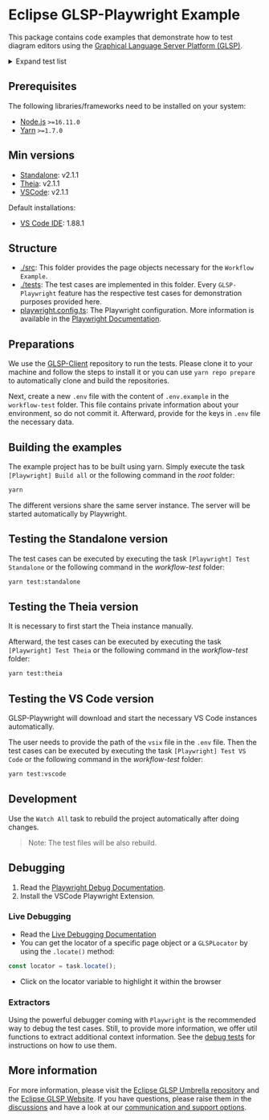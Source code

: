 # Eclipse GLSP-Playwright Example

This package contains code examples that demonstrate how to test diagram editors using the [Graphical Language Server Platform (GLSP)](https://github.com/eclipse-glsp/glsp).

<details>
  <summary>Expand test list</summary>
  
| Feature                                                                              |      Standalone      | Theia Integration | VS Code Integration |
| ------------------------------------------------------------------------------------ | :------------------: | :---------------: | :-----------------: |
| Model Saving                                                                         |          -           |         -         |          -          |
| Model Dirty State                                                                    |                      |         -         |          -          |
| Model SVG Export                                                                     |          -           |         -         |          -          |
| Model Layout                                                                         |          -           |         -         |          -          |
| Restoring viewport on re-open                                                        |                      |         -         |                     |
| Model Edit Modes<br>- Edit<br>- Read-only                                            |   <br>-<br>-&nbsp;   |    <br>-<br>-     |  <br>-<br>-&nbsp;   |
| Client View Port<br>- Center<br>- Fit to Screen                                      |      <br>-<br>-      |    <br>-<br>-     |     <br>-<br>-      |
| Client Status Notification                                                           |          -           |         -         |          -          |
| Client Message Notification                                                          |          -           |         -         |          -          |
| Client Progress Reporting                                                            |                      |         -         |          -          |
| Element Selection                                                                    |          ✓           |         ✓         |          ✓          |
| Element Hover                                                                        |          ✓           |         ✓         |          ✓          |
| Element Validation                                                                   |          ✓           |         ✓         |          ✓          |
| Element Navigation                                                                   |          ✓           |         ✓         |          x          |
| Element Type Hints                                                                   |          ✓           |         ✓         |          ✓          |
| Element Creation and Deletion                                                        |          ✓           |         ✓         |          ✓          |
| Node Change Bounds<br>- Move<br>- Resize                                             |      <br>✓<br>✓      |    <br>✓<br>✓     |     <br>✓<br>✓      |
| Node Change Container                                                                |          -           |         -         |          -          |
| Edge Reconnect                                                                       |          ✓           |         ✓         |          ✓          |
| Edge Routing Points                                                                  |          ✓           |         ✓         |          ✓          |
| Ghost Elements                                                                       |          -           |         -         |          -          |
| Element Text Editing                                                                 |          ✓           |         ✓         |          ✓          |
| Clipboard (Cut, Copy, Paste)                                                         |          -           |         -         |          -          |
| Undo / Redo                                                                          |          ✓           |         ✓         |          x          |
| Contexts<br>- Context Menu<br>- Command Palette<br>- Tool Palette                    |    <br><br>-<br>-    |  <br>-<br>-<br>-  |   <br>-<br>-<br>-   |
| Accessibility Features (experimental) <br>- Search<br>- Move <br>- Zoom <br>- Resize | <br>-<br>-<br>-<br>- |                   |                     |
| Helper Lines (experimental)                                                          |          -           |         -         |          -          |

</details>

## Prerequisites

The following libraries/frameworks need to be installed on your system:

-   [Node.js](https://nodejs.org/en/) `>=16.11.0`
-   [Yarn](https://classic.yarnpkg.com/en/docs/install#debian-stable) `>=1.7.0`

## Min versions

-   [Standalone](https://github.com/eclipse-glsp/glsp-client): v2.1.1
-   [Theia](https://github.com/eclipse-glsp/glsp-theia-integration): v2.1.1
-   [VSCode](https://github.com/eclipse-glsp/glsp-vscode-integration): v2.1.1

Default installations:

-   [VS Code IDE](https://code.visualstudio.com/updates/): 1.88.1

## Structure

-   [./src](./src/): This folder provides the page objects necessary for the `Workflow Example`.
-   [./tests](./tests/): The test cases are implemented in this folder. Every `GLSP-Playwright` feature has the respective test cases for demonstration purposes provided here.
-   [playwright.config.ts](./playwright.config.ts): The Playwright configuration. More information is available in the [Playwright Documentation](https://playwright.dev/docs/test-configuration).

## Preparations

We use the [GLSP-Client](https://github.com/eclipse-glsp/glsp-client) repository to run the tests.
Please clone it to your machine and follow the steps to install it or you can use `yarn repo prepare` to automatically clone and build the repositories.

Next, create a new `.env` file with the content of `.env.example` in the `workflow-test` folder.
This file contains private information about your environment, so do not commit it.
Afterward, provide for the keys in `.env` file the necessary data.

## Building the examples

The example project has to be built using yarn.
Simply execute the task `[Playwright] Build all` or the following command in the _root_ folder:

```bash
yarn
```

The different versions share the same server instance.
The server will be started automatically by Playwright.

## Testing the Standalone version

The test cases can be executed by executing the task `[Playwright] Test Standalone` or the following command in the _workflow-test_ folder:

```bash
yarn test:standalone
```

## Testing the Theia version

It is necessary to first start the Theia instance manually.

Afterward, the test cases can be executed by executing the task `[Playwright] Test Theia` or the following command in the _workflow-test_ folder:

```bash
yarn test:theia
```

## Testing the VS Code version

GLSP-Playwright will download and start the necessary VS Code instances automatically.

The user needs to provide the path of the `vsix` file in the `.env` file.
Then the test cases can be executed by executing the task `[Playwright] Test VS Code` or the following command in the _workflow-test_ folder:

```bash
yarn test:vscode
```

## Development

Use the `Watch All` task to rebuild the project automatically after doing changes.

> Note: The test files will be also rebuild.

## Debugging

1. Read the [Playwright Debug Documentation](https://playwright.dev/docs/debug).
2. Install the VSCode Playwright Extension.

### Live Debugging

-   Read the [Live Debugging Documentation](https://playwright.dev/docs/debug#live-debugging)
-   You can get the locator of a specific page object or a `GLSPLocator` by using the `.locate()` method:

```ts
const locator = task.locate();
```

-   Click on the locator variable to highlight it within the browser

### Extractors

Using the powerful debugger coming with `Playwright` is the recommended way to debug the test cases.
Still, to provide more information, we offer util functions to extract additional context information. See the [debug tests](./tests/core/debug.standalone.spec.ts) for instructions on how to use them.

## More information

For more information, please visit the [Eclipse GLSP Umbrella repository](https://github.com/eclipse-glsp/glsp) and the [Eclipse GLSP Website](https://www.eclipse.org/glsp/).
If you have questions, please raise them in the [discussions](https://github.com/eclipse-glsp/glsp/discussions) and have a look at our [communication and support options](https://www.eclipse.org/glsp/contact/).
